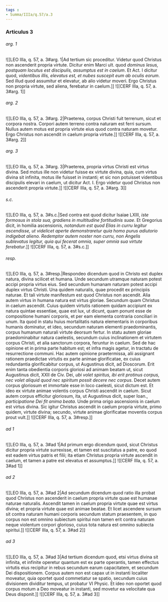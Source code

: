 ```yaml
---
tags : 
- Summa/IIIa/q.57/a.3
---
```


### Articulus 3

###### arg. 1
![[LEO IIIa, q. 57, a. 3#arg. 1|Ad tertium sic proceditur. Videtur quod Christus non ascenderit propria virtute. Dicitur enim Marci ult. quod *dominus Iesus, postquam locutus est discipulis, assumptus est in caelum*. Et Act. I dicitur quod, *videntibus illis, elevatus est, et nubes suscepit eum ab oculis eorum*. Sed illud quod assumitur et elevatur, ab alio videtur moveri. Ergo Christus non propria virtute, sed aliena, ferebatur in caelum.]]
![[CERF IIIa, q. 57, a. 3#arg. 1]]

###### arg. 2
![[LEO IIIa, q. 57, a. 3#arg. 2|Praeterea, corpus Christi fuit terrenum, sicut et corpora nostra. Corpori autem terreno contra naturam est ferri sursum. Nullus autem motus est propria virtute eius quod contra naturam movetur. Ergo Christus non ascendit in caelum propria virtute.]]
![[CERF IIIa, q. 57, a. 3#arg. 2]]

###### arg. 3
![[LEO IIIa, q. 57, a. 3#arg. 3|Praeterea, propria virtus Christi est virtus divina. Sed motus ille non videtur fuisse ex virtute divina, quia, cum virtus divina sit infinita, motus ille fuisset in instanti; et sic non potuisset videntibus discipulis elevari in caelum, ut dicitur Act. I. Ergo videtur quod Christus non ascenderit propria virtute.]]
![[CERF IIIa, q. 57, a. 3#arg. 3]]

###### s.c.
![[LEO IIIa, q. 57, a. 3#s.c.|Sed contra est quod dicitur Isaiae LXIII, *iste formosus in stola sua, gradiens in multitudine fortitudinis suae*. Et Gregorius dicit, in homilia ascensionis, *notandum est quod Elias in curru legitur ascendisse, ut videlicet aperte demonstraretur quia homo purus adiutorio indigebat alieno. Redemptor autem noster non curru, non Angelis sublevatus legitur, quia qui fecerat omnia, super omnia sua virtute ferebatur*.]]
![[CERF IIIa, q. 57, a. 3#s.c.]]

###### resp.
![[LEO IIIa, q. 57, a. 3#resp.|Respondeo dicendum quod in Christo est duplex natura, divina scilicet et humana. Unde secundum utramque naturam potest accipi propria virtus eius. Sed secundum humanam naturam potest accipi duplex virtus Christi. Una quidem naturalis, quae procedit ex principiis naturae. Et tali virtute manifestum est quod Christus non ascendit. Alia autem virtus in humana natura est virtus gloriae. Secundum quam Christus in caelum ascendit. Cuius quidem virtutis rationem quidam accipiunt ex natura quintae essentiae, quae est lux, ut dicunt, quam ponunt esse de compositione humani corporis, et per eam elementa contraria conciliari in unum. Ita quod in statu huius mortalitatis natura elementaris in corporibus humanis dominatur, et ideo, secundum naturam elementi praedominantis, corpus humanum naturali virtute deorsum fertur. In statu autem gloriae praedominabitur natura caelestis, secundum cuius inclinationem et virtutem corpus Christi, et alia sanctorum corpora, feruntur in caelum. Sed de hac opinione et in prima parte habitum est; et infra magis agetur, in tractatu de resurrectione communi. Hac autem opinione praetermissa, alii assignant rationem praedictae virtutis ex parte animae glorificatae, ex cuius redundantia glorificabitur corpus, ut Augustinus dicit, ad Dioscorum. Erit enim tanta obedientia corporis gloriosi ad animam beatam ut, sicut Augustinus dicit, XXII de Civ. Dei, *ubi volet spiritus, ibi erit protinus corpus, nec volet aliquid quod nec spiritum possit decere nec corpus*. Decet autem corpus gloriosum et immortale esse in loco caelesti, sicut dictum est. Et ideo ex virtute animae volentis corpus Christi ascendit in caelum. Sicut autem corpus efficitur gloriosum, ita, ut Augustinus dicit, super Ioan., *participatione Dei fit anima beata*. Unde prima origo ascensionis in caelum est virtus divina. Sic igitur Christus ascendit in caelum propria virtute, primo quidem, virtute divina; secundo, virtute animae glorificatae moventis corpus prout vult.]]
![[CERF IIIa, q. 57, a. 3#resp.]]

###### ad 1
![[LEO IIIa, q. 57, a. 3#ad 1|Ad primum ergo dicendum quod, sicut Christus dicitur propria virtute surrexisse, et tamen est suscitatus a patre, eo quod est eadem virtus patris et filii; ita etiam Christus propria virtute ascendit in caelum, et tamen a patre est elevatus et assumptus.]]
![[CERF IIIa, q. 57, a. 3#ad 1]]

###### ad 2
![[LEO IIIa, q. 57, a. 3#ad 2|Ad secundum dicendum quod ratio illa probat quod Christus non ascenderit in caelum propria virtute quae est humanae naturae naturalis. Ascendit tamen in caelum propria virtute quae est virtus divina; et propria virtute quae est animae beatae. Et licet ascendere sursum sit contra naturam humani corporis secundum statum praesentem, in quo corpus non est omnino subiectum spiritui non tamen erit contra naturam neque violentum corpori glorioso, cuius tota natura est omnino subiecta spiritui.]]
![[CERF IIIa, q. 57, a. 3#ad 2]]

###### ad 3
![[LEO IIIa, q. 57, a. 3#ad 3|Ad tertium dicendum quod, etsi virtus divina sit infinita, et infinite operetur quantum est ex parte operantis, tamen effectus virtutis eius recipitur in rebus secundum earum capacitatem, et secundum Dei dispositionem. Corpus autem non est capax ut in instanti localiter moveatur, quia oportet quod commetiatur se spatio, secundum cuius divisionem dividitur tempus, ut probatur VI Physic. Et ideo non oportet quod corpus motum a Deo moveatur in instanti, sed movetur ea velocitate qua Deus disponit.]]
![[CERF IIIa, q. 57, a. 3#ad 3]]

